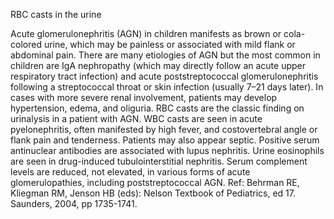RBC casts in the urine

Acute glomerulonephritis (AGN) in children manifests as brown or cola-colored urine, which may be painless or associated with mild flank or abdominal pain. There are many etiologies of AGN but the most common in children are IgA nephropathy (which may directly follow an acute upper respiratory tract infection) and acute poststreptococcal glomerulonephritis following a streptococcal throat or skin infection (usually 7–21 days later). In cases with more severe renal involvement, patients may develop hypertension, edema, and oliguria. RBC casts are the classic finding on urinalysis in a patient with AGN. WBC casts are seen in acute pyelonephritis, often manifested by high fever, and costovertebral angle or flank pain and tenderness. Patients may also appear septic. Positive serum antinuclear antibodies are associated with lupus nephritis. Urine eosinophils are seen in drug-induced tubulointerstitial nephritis. Serum complement levels are reduced, not elevated, in various forms of acute glomerulopathies, including poststreptococcal AGN. Ref: Behrman RE, Kliegman RM, Jenson HB (eds): Nelson Textbook of Pediatrics, ed 17. Saunders, 2004, pp 1735-1741.